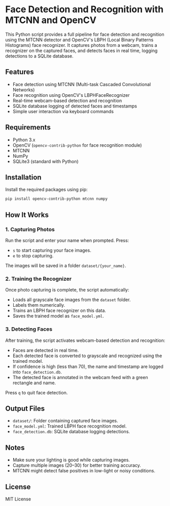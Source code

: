 # Face Detection and Recognition with MTCNN and OpenCV

This Python script provides a full pipeline for face detection and recognition using the MTCNN detector and OpenCV's LBPH (Local Binary Patterns Histograms) face recognizer. It captures photos from a webcam, trains a recognizer on the captured faces, and detects faces in real time, logging detections to a SQLite database.

## Features

- Face detection using MTCNN (Multi-task Cascaded Convolutional Networks)
- Face recognition using OpenCV's LBPHFaceRecognizer
- Real-time webcam-based detection and recognition
- SQLite database logging of detected faces and timestamps
- Simple user interaction via keyboard commands

## Requirements

- Python 3.x
- OpenCV (`opencv-contrib-python` for face recognition module)
- MTCNN
- NumPy
- SQLite3 (standard with Python)

## Installation

Install the required packages using pip:

```bash
pip install opencv-contrib-python mtcnn numpy
```

## How It Works

### 1. Capturing Photos

Run the script and enter your name when prompted. Press:

- `s` to start capturing your face images.
- `e` to stop capturing.

The images will be saved in a folder `dataset/{your_name}`.

### 2. Training the Recognizer

Once photo capturing is complete, the script automatically:

- Loads all grayscale face images from the `dataset` folder.
- Labels them numerically.
- Trains an LBPH face recognizer on this data.
- Saves the trained model as `face_model.yml`.

### 3. Detecting Faces

After training, the script activates webcam-based detection and recognition:

- Faces are detected in real time.
- Each detected face is converted to grayscale and recognized using the trained model.
- If confidence is high (less than 70), the name and timestamp are logged into `face_detection.db`.
- The detected face is annotated in the webcam feed with a green rectangle and name.

Press `q` to quit face detection.

## Output Files

- `dataset/`: Folder containing captured face images.
- `face_model.yml`: Trained LBPH face recognition model.
- `face_detection.db`: SQLite database logging detections.

## Notes

- Make sure your lighting is good while capturing images.
- Capture multiple images (20–30) for better training accuracy.
- MTCNN might detect false positives in low-light or noisy conditions.

## License

MIT License
